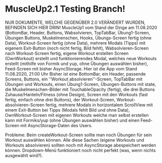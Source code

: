 # MuscleUp2.1 Testing Branch!
NUR DOKUMENTE, WELCHE GEGENÜBER 2.0 VERÄNDERT WURDEN, BEFINDEN SICH HIER DRIN!
MuscleUp1 vom Stand der Dinge am 11.08.2020 (BottomBar, Header, Buttons, Wabsolvieren, TopTabBar, Übung1-Screen, Übungen Buttons, Muskelmenschen, Hooks, Übungs-Screen fertig (ohne Data), Workout-Screen fertig (ohne Data), mehrere Modals (Tipps) mit eigenem Exit-Button (noch nicht fertig, Bild fehlt), Wabsolvieren-Screen nach Workout-Screen fertig, eigene Workout erstellen Screen (OwnWorkout) erstellt und funktionierendes Modal, welches neue Workouts erstellt (mithilfe von Formik und yup, ohne Übungen auswählen bisher), Feed-Screen mit bisher AsyncStorage.
Hier ist die App vom Stand 11.08.2020, 21:00 Uhr
Bisher ist eine BottomBar, ein Header, passende Screens, Buttons, ein ''Workout absolvieren''-Screen, TopTabBar mit Übungen und Workouts, einen Übung1-Screen, Übungen-Buttons mit state, die Muskelmenschen-Bilder mit TouchableOpacity (fertig), die drei Buttons Zuhause/Hanteln/Fitness (ohne Design), Screen mit den Workouts (fast fertig, einfach ohne drei Buttons), der Workout-Screen, Workout-absolvieren-Screen fertig, mehrere Modals in horizontalem ScrollView mit einem Exit-Button bei Tipps (Modals fehlt Bild und ohne Data), OwnWorkout-Screen mit eigenen Workouts welche man selbst erstellen kann mit Formiks/yup (ohne Übungen auswählen bisher) und einen Feed-Screen mit AsyncStorage-Daten des Users.

Probleme: Beim createWorkout-Screen sollte man noch Übungen für sein Workout auswählen können. Alle diese Sachen (eigene Workouts und Workouts absolvieren) sollten noch mit AsyncStorage abespeichert werden können. Dropdown-Menü funktioniert noch nicht perfekt (was, wenn nichts ausgewählt wird?).
